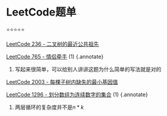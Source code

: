 # LeetCode题单

:star::star::star::star::star:

[LeetCode 236 - 二叉树的最近公共祖先](https://leetcode.cn/problems/lowest-common-ancestor-of-a-binary-tree/description/)

[LeetCode 765 - 情侣牵手](https://leetcode.cn/problems/couples-holding-hands/) (1)
{.annotate}

1. 写起来很简单，可以给别人讲讲这题为什么简单的写法就是对的

[LeetCode 2003 - 每棵子树内缺失的最小基因值](https://leetcode.cn/problems/smallest-missing-genetic-value-in-each-subtree/)

[LeetCode 1296 - 划分数组为连续数字的集合](https://leetcode.cn/problems/divide-array-in-sets-of-k-consecutive-numbers/) (1)
{.annotate}

1. 两层循环的复杂度并不是$n*k$
